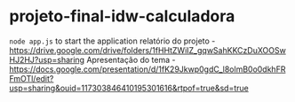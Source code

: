 # projeto-final-idw-calculadora

`node app.js` to start the application
relatório do projeto - https://drive.google.com/drive/folders/1fHHtZWiIZ_gqwSahKKCzDuXOOSwHJ2HJ?usp=sharing
Apresentação do tema - https://docs.google.com/presentation/d/1fK29Jkwp0gdC_l8olmB0o0dkhFRFmOTl/edit?usp=sharing&ouid=117303846410195301616&rtpof=true&sd=true

